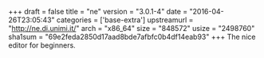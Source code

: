 +++
draft = false
title = "ne"
version = "3.0.1-4"
date = "2016-04-26T23:05:43"
categories = ['base-extra']
upstreamurl = "http://ne.di.unimi.it/"
arch = "x86_64"
size = "848572"
usize = "2498760"
sha1sum = "69e2feda2850d17aad8bde7afbfc0b4df14eab93"
+++
The nice editor for beginners.